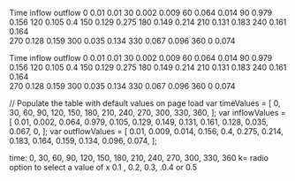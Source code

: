 Time inflow outflow
0 0.01 0.01
30 0.002 0.009
60 0.064 0.014
90 0.979 0.156
120 0.105 0.4
150 0.129 0.275
180 0.149 0.214
210 0.131 0.183
240 0.161 0.164  
270 0.128 0.159
300 0.035 0.134
330 0.067 0.096
360 0 0.074

Time inflow outflow
0 0.01 0.01
30 0.002 0.009
60 0.064 0.014
90 0.979 0.156
120 0.105 0.4
150 0.129 0.275
180 0.149 0.214
210 0.131 0.183
240 0.161 0.164  
270 0.128 0.159
300 0.035 0.134
330 0.067 0.096
360 0 0.074

// Populate the table with default values on page load
var timeValues = [
0, 30, 60, 90, 120, 150, 180, 210, 240, 270, 300, 330, 360,
];
var inflowValues = [
0.01, 0.002, 0.064, 0.979, 0.105, 0.129, 0.149, 0.131, 0.161,
0.128, 0.035, 0.067, 0,
];
var outflowValues = [
0.01, 0.009, 0.014, 0.156, 0.4, 0.275, 0.214, 0.183, 0.164,
0.159, 0.134, 0.096, 0.074,
];

time: 0, 30, 60, 90, 120, 150, 180, 210, 240, 270, 300, 330, 360
k=
radio option to select a value of x 0.1 , 0.2, 0.3, .0.4 or 0.5
